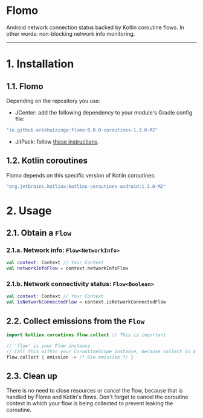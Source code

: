 # Flomo

Android network connection status backed by Kotlin coroutine flows.
In other words: non-blocking network info monitoring.

---

# 1. Installation

## 1.1. Flomo

Depending on the repository you use:

 - JCenter: add the following dependency to your module's Gradle config file:

```kotlin
"io.github.erikhuizinga:flomo:0.0.0-coroutines-1.3.0-M2"
```

 - JitPack: follow [these instructions](https://jitpack.io/#erikhuizinga/flomo).

## 1.2. Kotlin coroutines

Flomo depends on this specific version of Kotlin coroutines:

```kotlin
"org.jetbrains.kotlinx:kotlinx-coroutines-android:1.3.0-M2"
```

# 2. Usage

## 2.1. Obtain a `Flow`

### 2.1.a. Network info: `Flow<NetworkInfo>`

```kotlin
val context: Context // Your Context
val networkInfoFlow = context.networkInfoFlow
```

### 2.1.b. Network connectivity status: `Flow<Boolean>`

```kotlin
val context: Context // Your Context
val isNetworkConnectedFlow = context.isNetworkConnectedFlow
```

## 2.2. Collect emissions from the `Flow`

```kotlin
import kotlinx.coroutines.flow.collect // This is important

// 'flow' is your Flow instance
// Call this within your CoroutineScope instance, because collect is a suspend fun
flow.collect { emission -> /* Use emission */ }
```

## 2.3. Clean up

There is no need to close resources or cancel the flow, because that is handled by Flomo and Kotlin's flows.
Don't forget to cancel the coroutine context in which your flow is being collected to prevent leaking the coroutine.
